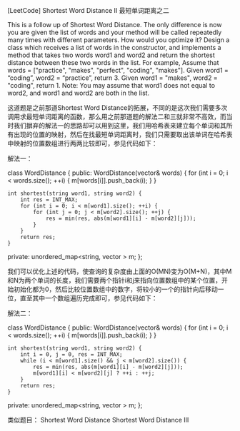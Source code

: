 [LeetCode] Shortest Word Distance II 最短单词距离之二 

 
This is a follow up of Shortest Word Distance. The only difference is now you are given the list of words and your method will be called repeatedly many times with different parameters. How would you optimize it?
Design a class which receives a list of words in the constructor, and implements a method that takes two words word1 and word2 and return the shortest distance between these two words in the list.
For example,
Assume that words = ["practice", "makes", "perfect", "coding", "makes"].
Given word1 = “coding”, word2 = “practice”, return 3.
Given word1 = "makes", word2 = "coding", return 1.
Note:
You may assume that word1 does not equal to word2, and word1 and word2 are both in the list.
 
这道题是之前那道Shortest Word Distance的拓展，不同的是这次我们需要多次调用求最短单词距离的函数，那么用之前那道题的解法二和三就非常不高效，而当时我们摒弃的解法一的思路却可以用到这里，我们用哈希表来建立每个单词和其所有出现的位置的映射，然后在找最短单词距离时，我们只需要取出该单词在哈希表中映射的位置数组进行两两比较即可，参见代码如下：
 
解法一：

class WordDistance {
public:
    WordDistance(vector<string>& words) {
        for (int i = 0; i < words.size(); ++i) {
            m[words[i]].push_back(i);
        }
    }

    int shortest(string word1, string word2) {
        int res = INT_MAX;
        for (int i = 0; i < m[word1].size(); ++i) {
            for (int j = 0; j < m[word2].size(); ++j) {
                res = min(res, abs(m[word1][i] - m[word2][j]));
            }
        }
        return res;
    }
    
private:
    unordered_map<string, vector<int> > m;
};

 
我们可以优化上述的代码，使查询的复杂度由上面的O(MN)变为O(M+N)，其中M和N为两个单词的长度，我们需要两个指针i和j来指向位置数组中的某个位置，开始初始化都为0，然后比较位置数组中的数字，将较小的一个的指针向后移动一位，直至其中一个数组遍历完成即可，参见代码如下：
 
解法二：

class WordDistance {
public:
    WordDistance(vector<string>& words) {
        for (int i = 0; i < words.size(); ++i) {
            m[words[i]].push_back(i);
        }
    }

    int shortest(string word1, string word2) {
        int i = 0, j = 0, res = INT_MAX;
        while (i < m[word1].size() && j < m[word2].size()) {
            res = min(res, abs(m[word1][i] - m[word2][j]));
            m[word1][i] < m[word2][j] ? ++i : ++j;
        }
        return res;
    }
    
private:
    unordered_map<string, vector<int> > m;
};

 
类似题目：
Shortest Word Distance
Shortest Word Distance III 